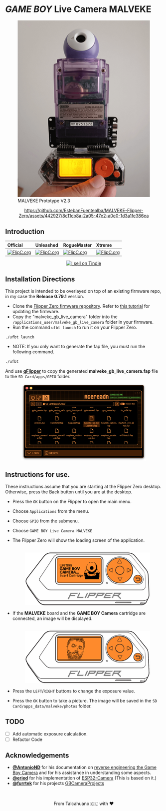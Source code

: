 # ***GAME BOY*** Live Camera MALVEKE

<figure>
    <img src="./docs/images/proto.png" />
    <figcaption>MALVEKE Prototype V2.3</figcaption>
</figure>

<div align="center">

https://github.com/EstebanFuentealba/MALVEKE-Flipper-Zero/assets/442927/8c11cb8a-2a05-47e2-a0e0-1d3a1fe386ea

</div>

## Introduction

<div align="center">

**Official** | **Unleashed** | **RogueMaster** | **Xtreme**
:- | :- | :- | :- 
[![FlipC.org](https://flipc.org/EstebanFuentealba/MALVEKE-Flipper-Zero/badge?branch=main&root=flipper_companion_apps%2Fapplications%2Fexternal%2Fmalveke_gb_live_camera&firmware=official)](https://flipc.org/EstebanFuentealba/MALVEKE-Flipper-Zero?branch=main&root=flipper_companion_apps%2Fapplications%2Fexternal%2Fmalveke_gb_live_camera&firmware=official)|[![FlipC.org](https://flipc.org/EstebanFuentealba/MALVEKE-Flipper-Zero/badge?branch=main&root=flipper_companion_apps%2Fapplications%2Fexternal%2Fmalveke_gb_live_camera&firmware=unleashed)](https://flipc.org/EstebanFuentealba/MALVEKE-Flipper-Zero?branch=main&root=flipper_companion_apps%2Fapplications%2Fexternal%2Fmalveke_gb_live_camera&firmware=unleashed)|[![FlipC.org](https://flipc.org/EstebanFuentealba/MALVEKE-Flipper-Zero/badge?branch=main&root=flipper_companion_apps%2Fapplications%2Fexternal%2Fmalveke_gb_live_camera&firmware=roguemaster)](https://flipc.org/EstebanFuentealba/MALVEKE-Flipper-Zero?branch=main&root=flipper_companion_apps%2Fapplications%2Fexternal%2Fmalveke_gb_live_camera&firmware=roguemaster)|[![FlipC.org](https://flipc.org/EstebanFuentealba/MALVEKE-Flipper-Zero/badge?branch=main&root=flipper_companion_apps%2Fapplications%2Fexternal%2Fmalveke_gb_live_camera&firmware=xtreme)](https://flipc.org/EstebanFuentealba/MALVEKE-Flipper-Zero?branch=main&root=flipper_companion_apps%2Fapplications%2Fexternal%2Fmalveke_gb_live_camera&firmware=xtreme)
</div>

<p align='center'>
<a href="https://www.tindie.com/stores/efuentealba/?ref=offsite_badges&utm_source=sellers_efuentealba&utm_medium=badges&utm_campaign=badge_large"><img src="https://d2ss6ovg47m0r5.cloudfront.net/badges/tindie-larges.png" alt="I sell on Tindie" width="200" height="104"></a>
</p>

## Installation Directions

This project is intended to be overlayed on top of an existing firmware repo,  in my case the **Release 0.79.1** version.

- Clone the [Flipper Zero firmware repository](https://github.com/flipperdevices/flipperzero-firmware). Refer to [this tutorial](https://github.com/jamisonderek/flipper-zero-tutorials/tree/main/firmware/updating/README.md) for updating the firmware.
- Copy the "malveke_gb_live_camera" folder into the `/applications_user/malveke_gb_live_camera` folder in your firmware.
- Run the command `ufbt launch` to run it on your Flipper Zero.

```
./ufbt launch
```

- NOTE: If you only want to generate the fap file, you must run the following command.

```bash
./ufbt 
```

And use [**qFlipper**](https://flipperzero.one/update) to copy the generated **malveke_gb_live_camera.fap** file to the `SD Card/apps/GPIO` folder.

<p align='center'>
<img src="./docs/images/qFlipper.png" width="400" /><br />
</p>

## Instructions for use.

These instructions assume that you are starting at the Flipper Zero desktop. Otherwise, press the Back button until you are at the desktop.

- Press the `OK` button on the Flipper to open the main menu.
- Choose `Applications` from the menu.
- Choose `GPIO` from the submenu.
- Choose `GAME BOY Live Camera MALVEKE`
- The Flipper Zero will show the loading screen of the application. 

    <p align='center'>
        <br />
        <img src="./docs/images/flipper-zero-flat-1.png" width="400" />
        <br />
    </p>

- If the **MALVEKE** board and the **GAME BOY Camera** cartridge are connected, an image will be displayed.

    <p align='center'>
        <br />
        <img src="./docs/images/flipper-zero-flat-2.gif" width="400" />
        <br />
    </p>

- Press the `LEFT`/`RIGHT` buttons to change the exposure value.
- Press the `OK` button to take a picture. The image will be saved in the `SD Card/apps_data/malveke/photos` folder. 




## TODO
- [ ] Add automatic exposure calculation.
- [ ] Refactor Code

## Acknowledgements
- [**@AntonioND**](https://github.com/AntonioND/) for his documentation on [reverse engineering the Game Boy Camera](https://github.com/AntonioND/gbcam-rev-engineer/) and for his assistance in understanding some aspects.
- [**@eried**](https://github.com/eried) for his implementation of [ESP32-Camera](https://github.com/eried/flipperzero-mayhem/tree/next/flipper_companion_apps/applications/external/esp32cam_camera) (This is based on it.)
- [**@furrtek**](https://github.com/furrtek/) for his projects [GBCameraProjects](https://github.com/furrtek/GBCameraProjects)


<p align='center'>
<br />
<br />
From Talcahuano 🇨🇱 with ❤ 
</p>
